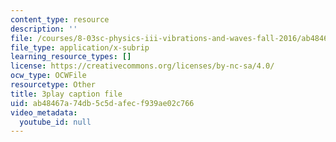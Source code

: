 ```yaml
---
content_type: resource
description: ''
file: /courses/8-03sc-physics-iii-vibrations-and-waves-fall-2016/ab48467a74db5c5dafecf939ae02c766_Ahv7Akj2xs4.vtt
file_type: application/x-subrip
learning_resource_types: []
license: https://creativecommons.org/licenses/by-nc-sa/4.0/
ocw_type: OCWFile
resourcetype: Other
title: 3play caption file
uid: ab48467a-74db-5c5d-afec-f939ae02c766
video_metadata:
  youtube_id: null
---
```

